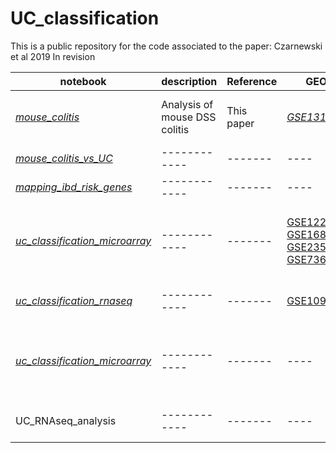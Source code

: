 # UC_classification
This is a public repository for the code associated to the paper: Czarnewski et al 2019 In revision

notebook | description | Reference | GEO | figure  
---------| ------------| ----------| ----| ------
[*mouse_colitis*](https://czarnewski.github.io/uc_classification/docs/analysis_mouse_colitis.html) | Analysis of mouse DSS colitis | This paper | [*GSE131032*](https://www.ncbi.nlm.nih.gov/geo/query/acc.cgi?acc=GSE131032) | Fig 2a-c, S3, S4
[*mouse_colitis_vs_UC*](https://czarnewski.github.io/uc_classification/docs/mouse_colitis_vs_uc.html)| ------------| -------| ----| Fig 2d-e
[*mapping_ibd_risk_genes*](https://czarnewski.github.io/uc_classification/docs/mapping_ibd_risk_genes.html)| ------------| -------| ----| Fig S5
[*uc_classification_microarray*](https://czarnewski.github.io/uc_classification/docs/uc_classification_microarray.html)| ------------| -------| [GSE12251](https://www.ncbi.nlm.nih.gov/geo/query/acc.cgi?acc=GSE12251)<br>[GSE16879](https://www.ncbi.nlm.nih.gov/geo/query/acc.cgi?acc=GSE16879)<br>[GSE23597](https://www.ncbi.nlm.nih.gov/geo/query/acc.cgi?acc=GSE23597)<br>[GSE73661](https://www.ncbi.nlm.nih.gov/geo/query/acc.cgi?acc=GSE73661)| Fig 1, 3, 4, 5, S1, S6, S7, S8
[*uc_classification_rnaseq*](https://czarnewski.github.io/uc_classification/docs/uc_classification_rnaseq.html)| ------------| -------| [GSE109142](https://www.ncbi.nlm.nih.gov/geo/query/acc.cgi?acc=GSE109142)| Fig 5, S8, S9
[*uc_classification_microarray*](https://czarnewski.github.io/uc_classification/docs/uc_classification_microarray.html)| ------------| -------| ----| Fig 1, 3, 4, 5, S1, S6, S7, S8
UC_RNAseq_analysis| ------------| -------| ----| Fig 5, S8, S9
